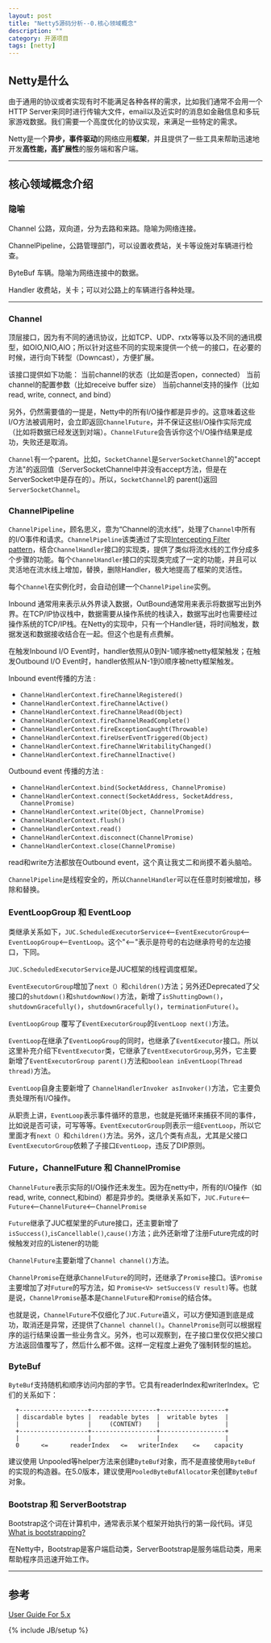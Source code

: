 ```yaml
---
layout: post
title: "Netty5源码分析--0.核心领域概念"
description: ""
category: 开源项目
tags: [netty]
---
```


## Netty是什么
由于通用的协议或者实现有时不能满足各种各样的需求，比如我们通常不会用一个HTTP Server来同时进行传输大文件，email以及近实时的消息如金融信息和多玩家游戏数据。我们需要一个高度优化的协议实现，来满足一些特定的需求。

Netty是一个**异步，事件驱动**的网络应用**框架**，并且提供了一些工具来帮助迅速地开发**高性能，高扩展性**的服务端和客户端。

---
  
## 核心领域概念介绍
### 隐喻
Channel 公路，双向道，分为去路和来路。隐喻为网络连接。  

ChannelPipeline，公路管理部门，可以设置收费站，关卡等设施对车辆进行检查。

ByteBuf 车辆。隐喻为网络连接中的数据。
 
Handler 收费站，关卡；可以对公路上的车辆进行各种处理。

 
---
 
### Channel
顶层接口，因为有不同的通讯协议，比如TCP、UDP、rxtx等等以及不同的通讯模型，如OIO,NIO,AIO；所以针对这些不同的实现来提供一个统一的接口，在必要的时候，进行向下转型（Downcast），方便扩展。

该接口提供如下功能： 
当前channel的状态（比如是否open，connected）
当前channel的配置参数（比如receive buffer size）
当前channel支持的操作（比如read, write, connect, and bind）

另外，仍然需要值的一提是，Netty中的所有I/O操作都是异步的。这意味着这些I/O方法被调用时，会立即返回`ChannelFuture`，并不保证这些I/O操作实际完成（比如将数据已经发送到对端）。`ChannelFuture`会告诉你这个I/O操作结果是成功，失败还是取消。
 
`Channel`有一个parent。比如，`SocketChannel`是`ServerSocketChannel`的"accept方法"的返回值（ServerSocketChannel中并没有accept方法，但是在ServerSocket中是存在的）。所以，`SocketChannel`的 parent()返回`ServerSocketChannel`。

### ChannelPipeline
`ChannelPipeline`，顾名思义，意为“Channel的流水线”，处理了`Channel`中所有的I/O事件和请求。`ChannelPipeline`该类通过了实现[Intercepting Filter pattern](http://www.oracle.com/technetwork/java/interceptingfilter-142169.html)，结合`ChannelHandler`接口的实现类，提供了类似将流水线的工作分成多个步骤的功能。每个`ChannelHandler`接口的实现类完成了一定的功能，并且可以灵活地在流水线上增加，替换，删除Handler，极大地提高了框架的灵活性。

每个`Channel`在实例化时，会自动创建一个`ChannelPipeline`实例。

Inbound 通常用来表示从外界读入数据，OutBound通常用来表示将数据写出到外界。在TCP/IP协议栈中，数据需要从操作系统的栈读入，数据写出时也需要经过操作系统的TCP/IP栈。在Netty的实现中，只有一个Handler链，将时间触发，数据发送和数据接收结合在一起。但这个也是有点费解。

在触发Inbound I/O Event时，handler依照从0到N-1顺序被netty框架触发；在触发Outbound I/O Event时，handler依照从N-1到0顺序被netty框架触发。

Inbound event传播的方法 :
 
* `ChannelHandlerContext.fireChannelRegistered()`
* `ChannelHandlerContext.fireChannelActive()`
* `ChannelHandlerContext.fireChannelRead(Object)`
* `ChannelHandlerContext.fireChannelReadComplete()`
* `ChannelHandlerContext.fireExceptionCaught(Throwable)`
* `ChannelHandlerContext.fireUserEventTriggered(Object)`
* `ChannelHandlerContext.fireChannelWritabilityChanged()`
* `ChannelHandlerContext.fireChannelInactive()`

Outbound event 传播的方法 :

* `ChannelHandlerContext.bind(SocketAddress, ChannelPromise)`
* `ChannelHandlerContext.connect(SocketAddress, SocketAddress, ChannelPromise)`
* `ChannelHandlerContext.write(Object, ChannelPromise)`
* `ChannelHandlerContext.flush()`
* `ChannelHandlerContext.read()`
* `ChannelHandlerContext.disconnect(ChannelPromise)`
* `ChannelHandlerContext.close(ChannelPromise)`

read和write方法都放在Outbound event，这个真让我丈二和尚摸不着头脑哈。
  
`ChannelPipeline`是线程安全的，所以`ChannelHandler`可以在任意时刻被增加，移除和替换。

### EventLoopGroup 和 EventLoop
类继承关系如下，`JUC.ScheduledExecutorService`<--`EventExecutorGroup`<--`EventLoopGroup`<--`EventLoop`。这个"<--"表示是符号的右边继承符号的左边接口，下同。

`JUC.ScheduledExecutorService`是JUC框架的线程调度框架。

`EventExecutorGroup`增加了`next（）`和`children()`方法；另外还Deprecated了父接口的`shutdown()`和`shutdownNow()`方法，新增了`isShuttingDown()`，`shutdownGracefully()`，`shutdownGracefully()`，`terminationFuture()`。

`EventLoopGroup` 覆写了`EventExecutorGroup`的`EventLoop next()`方法。

`EventLoop`在继承了`EventLoopGroup`的同时，也继承了`EventExecutor`接口。所以这里补充介绍下`EventExecutor`类，它继承了`EventExecutorGroup`,另外，它主要新增了`EventExecutorGroup parent()`方法和`boolean inEventLoop(Thread thread)`方法。

`EventLoop`自身主要新增了 `ChannelHandlerInvoker asInvoker()`方法，它主要负责处理所有I/O操作。

从职责上讲，`EventLoop`表示事件循环的意思，也就是死循环来捕获不同的事件，比如说是否可读，可写等等。`EventExecutorGroup`则表示一组`EventLoop`，所以它里面才有`next（）`和`children()`方法。另外，这几个类有点乱，尤其是父接口`EventExecutorGroup`依赖了子接口`EventLoop`，违反了DIP原则。

### Future，ChannelFuture 和 ChannelPromise

`ChannelFuture`表示实际的I/O操作还未发生。因为在netty中，所有的I/O操作（如read, write, connect,和bind）都是异步的。类继承关系如下，`JUC.Future`<--`Future`<--`ChannelFuture`<--`ChannelPromise`

`Future`继承了JUC框架里的Future接口，还主要新增了`isSuccess()`,`isCancellable()`,`cause()`方法；此外还新增了注册Future完成的时候触发对应的Listener的功能

`ChannelFuture`主要新增了`Channel channel()`方法。

`ChannelPromise`在继承`ChannelFuture`的同时，还继承了`Promise`接口。该`Promise`主要增加了对`Future`的写方法，如 `Promise<V> setSuccess(V result)`等。也就是说，`ChannelPromise`基本是`ChannelFuture`和`Promise`的结合体。

也就是说，`ChannelFuture`不仅细化了`JUC.Future`语义，可以方便知道到底是成功，取消还是异常，还提供了`Channel channel()`。`ChannelPromise`则可以根据程序的运行结果设置一些业务含义。另外，也可以观察到，在子接口里仅仅把父接口方法返回值覆写了，然后什么都不做。这样一定程度上避免了强制转型的尴尬。

### ByteBuf
`ByteBuf`支持随机和顺序访问内部的字节。它具有readerIndex和writerIndex。它们的关系如下：

      +-------------------+------------------+------------------+
      | discardable bytes |  readable bytes  |  writable bytes  |
      |                   |     (CONTENT)    |                  |
      +-------------------+------------------+------------------+
      |                   |                  |                  |
      0      <=      readerIndex   <=   writerIndex    <=    capacity
 

建议使用 Unpooled等helper方法来创建`ByteBuf`对象，而不是直接使用`ByteBuf`的实现的构造器。在5.0版本，建议使用`PooledByteBufAllocator`来创建`ByteBuf`对象。

### Bootstrap 和 ServerBootstrap
Bootstrap这个词在计算机中，通常表示某个框架开始执行的第一段代码。详见[What is bootstrapping?](http://stackoverflow.com/questions/1254542/what-is-bootstrapping)

在Netty中，Bootstrap是客户端启动类，ServerBootstrap是服务端启动类，用来帮助程序员迅速开始工作。
 
--- 
## 参考
[User Guide For 5.x](http://netty.io/wiki/user-guide-for-5.x.html)


{% include JB/setup %}